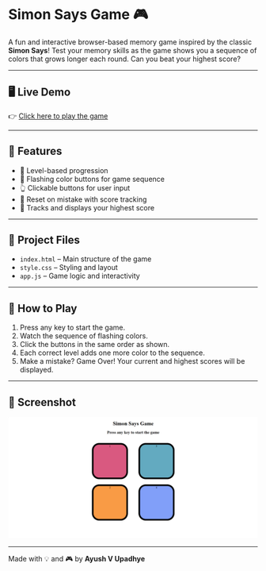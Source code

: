 # Simon Says Game 🎮

A fun and interactive browser-based memory game inspired by the classic **Simon Says**! Test your memory skills as the game shows you a sequence of colors that grows longer each round. Can you beat your highest score?

---

## 🖥️ Live Demo

👉 [Click here to play the game](https://ayushvupadhye.github.io/Simon-says-game/)


---

## 🚀 Features

- 🔢 Level-based progression  
- 🎨 Flashing color buttons for game sequence  
- 👆 Clickable buttons for user input  
- 🔄 Reset on mistake with score tracking  
- 🧠 Tracks and displays your highest score  

---

## 📁 Project Files

- `index.html` – Main structure of the game  
- `style.css` – Styling and layout  
- `app.js` – Game logic and interactivity  

---

## 🧩 How to Play

1. Press any key to start the game.  
2. Watch the sequence of flashing colors.  
3. Click the buttons in the same order as shown.  
4. Each correct level adds one more color to the sequence.  
5. Make a mistake? Game Over! Your current and highest scores will be displayed.  

---

## 📸 Screenshot

![Gameplay Screenshot](screenshot.png)


---

Made with 💡 and 🎮 by **Ayush V Upadhye**
